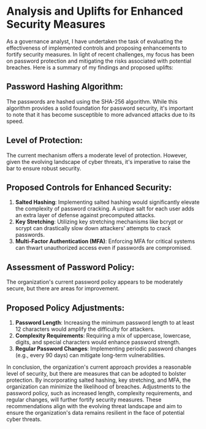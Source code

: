 # Analysis and Uplifts for Enhanced Security Measures

As a governance analyst, I have undertaken the task of evaluating the effectiveness of implemented controls and proposing enhancements to fortify security measures. In light of recent challenges, my focus has been on password protection and mitigating the risks associated with potential breaches. Here is a summary of my findings and proposed uplifts:

## Password Hashing Algorithm:
The passwords are hashed using the SHA-256 algorithm. While this algorithm provides a solid foundation for password security, it's important to note that it has become susceptible to more advanced attacks due to its speed.

## Level of Protection:
The current mechanism offers a moderate level of protection. However, given the evolving landscape of cyber threats, it's imperative to raise the bar to ensure robust security.

## Proposed Controls for Enhanced Security:
1. **Salted Hashing**: Implementing salted hashing would significantly elevate the complexity of password cracking. A unique salt for each user adds an extra layer of defense against precomputed attacks.
2. **Key Stretching**: Utilizing key stretching mechanisms like bcrypt or scrypt can drastically slow down attackers' attempts to crack passwords.
3. **Multi-Factor Authentication (MFA)**: Enforcing MFA for critical systems can thwart unauthorized access even if passwords are compromised.

## Assessment of Password Policy:
The organization's current password policy appears to be moderately secure, but there are areas for improvement.

## Proposed Policy Adjustments:
1. **Password Length**: Increasing the minimum password length to at least 12 characters would amplify the difficulty for attackers.
2. **Complexity Requirements**: Requiring a mix of uppercase, lowercase, digits, and special characters would enhance password strength.
3. **Regular Password Changes**: Implementing periodic password changes (e.g., every 90 days) can mitigate long-term vulnerabilities.

In conclusion, the organization's current approach provides a reasonable level of security, but there are measures that can be adopted to bolster protection. By incorporating salted hashing, key stretching, and MFA, the organization can minimize the likelihood of breaches. Adjustments to the password policy, such as increased length, complexity requirements, and regular changes, will further fortify security measures. These recommendations align with the evolving threat landscape and aim to ensure the organization's data remains resilient in the face of potential cyber threats.
